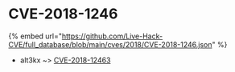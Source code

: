 # CVE-2018-1246
{% embed url="https://github.com/Live-Hack-CVE/full_database/blob/main/cves/2018/CVE-2018-1246.json" %}

* alt3kx ~> [CVE-2018-12463](https://www.alice-snow.ru/2018/database/cve-2018-1246/cve-2018-12463-alt3kx)